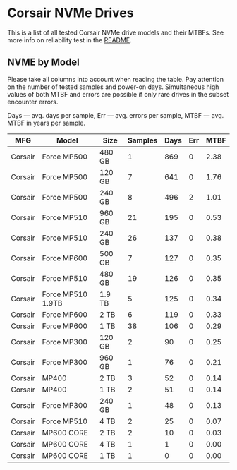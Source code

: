 Corsair NVMe Drives
===================

This is a list of all tested Corsair NVMe drive models and their MTBFs. See more
info on reliability test in the [README](https://github.com/linuxhw/SMART).

NVME by Model
------------

Please take all columns into account when reading the table. Pay attention on the
number of tested samples and power-on days. Simultaneous high values of both MTBF
and errors are possible if only rare drives in the subset encounter errors.

Days — avg. days per sample,
Err  — avg. errors per sample,
MTBF — avg. MTBF in years per sample.

| MFG       | Model              | Size   | Samples | Days  | Err   | MTBF   |
|-----------|--------------------|--------|---------|-------|-------|--------|
| Corsair   | Force MP500        | 480 GB | 1       | 869   | 0     | 2.38   |
| Corsair   | Force MP500        | 120 GB | 7       | 641   | 0     | 1.76   |
| Corsair   | Force MP500        | 240 GB | 8       | 496   | 2     | 1.01   |
| Corsair   | Force MP510        | 960 GB | 21      | 195   | 0     | 0.53   |
| Corsair   | Force MP510        | 240 GB | 26      | 137   | 0     | 0.38   |
| Corsair   | Force MP600        | 500 GB | 7       | 127   | 0     | 0.35   |
| Corsair   | Force MP510        | 480 GB | 19      | 126   | 0     | 0.35   |
| Corsair   | Force MP510 1.9TB  | 1.9 TB | 5       | 125   | 0     | 0.34   |
| Corsair   | Force MP600        | 2 TB   | 6       | 119   | 0     | 0.33   |
| Corsair   | Force MP600        | 1 TB   | 38      | 106   | 0     | 0.29   |
| Corsair   | Force MP300        | 120 GB | 2       | 90    | 0     | 0.25   |
| Corsair   | Force MP300        | 960 GB | 1       | 76    | 0     | 0.21   |
| Corsair   | MP400              | 2 TB   | 3       | 52    | 0     | 0.14   |
| Corsair   | MP400              | 1 TB   | 2       | 51    | 0     | 0.14   |
| Corsair   | Force MP300        | 240 GB | 1       | 48    | 0     | 0.13   |
| Corsair   | Force MP510        | 4 TB   | 2       | 25    | 0     | 0.07   |
| Corsair   | MP600 CORE         | 2 TB   | 2       | 10    | 0     | 0.03   |
| Corsair   | MP600 CORE         | 4 TB   | 1       | 1     | 0     | 0.00   |
| Corsair   | MP600 CORE         | 1 TB   | 1       | 0     | 0     | 0.00   |
